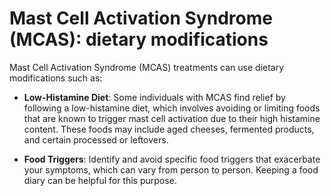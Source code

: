 # Mast Cell Activation Syndrome (MCAS): dietary modifications

Mast Cell Activation Syndrome (MCAS) treatments can use dietary modifications such as:

* **Low-Histamine Diet**: Some individuals with MCAS find relief by following a low-histamine diet, which involves avoiding or limiting foods that are known to trigger mast cell activation due to their high histamine content. These foods may include aged cheeses, fermented products, and certain processed or leftovers.

* **Food Triggers**: Identify and avoid specific food triggers that exacerbate your symptoms, which can vary from person to person. Keeping a food diary can be helpful for this purpose.
